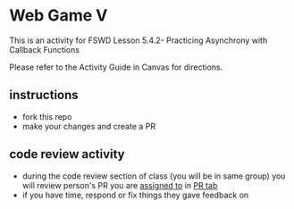 # Web Game V

This is an activity for FSWD Lesson 5.4.2- Practicing Asynchrony with Callback Functions

Please refer to the Activity Guide in Canvas for directions.

## instructions
- fork this repo
- make your changes and create a PR

## code review activity
- during the code review section of class (you will be in same group) you will review person's PR you are [assigned to](students-reviewers.png) in [PR tab](https://github.com/hinchley2018/JS-Asynchrony-With-Callback-Functions/pulls)
- if you have time, respond or fix things they gave feedback on